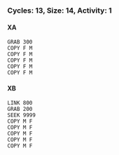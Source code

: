 ### Cycles: 13, Size: 14, Activity: 1

#### XA
```
GRAB 300
COPY F M
COPY F M
COPY F M
COPY F M
COPY F M
```

#### XB
```
LINK 800
GRAB 200
SEEK 9999
COPY M F
COPY M F
COPY M F
COPY M F
COPY M F
```
